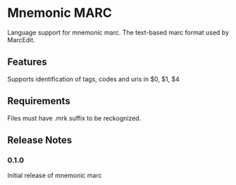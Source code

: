# Mnemonic MARC

Language support for mnemonic marc. The text-based marc format used by MarcEdit. 

## Features

Supports identification of tags, codes and uris in $0, $1, $4

## Requirements

Files must have .mrk suffix to be reckognized.

## Release Notes


### 0.1.0

Initial release of mnemonic marc

